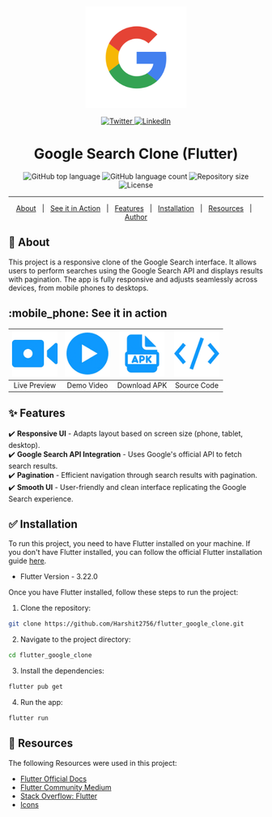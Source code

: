 <div align="center" id="top">
  <img src="https://github.com/Harshit2756/flutter_google_clone/blob/dc4430c53fa33afecd4237d3a70b52a0e79afebf/assets/images/Google_G_logo.png?raw=true" alt="Google Search Clone (Flutter)" width="200" height="200"/>

<a href="https://twitter.com/intent/follow?screen_name=Harshit2756"><img alt= "Twitter" src="https://img.shields.io/twitter/follow/Harshit2756">
</a>
<a href="https://www.linkedin.com/in/harshit-khandelwal-3a76631b9/">
<img alt="LinkedIn" src="https://img.shields.io/badge/LinkedIn-0077B5?logo=linkedin&logoColor=white&label=Harshit%20Khandelwal">
</a>
</div>

<h1 align="center">Google Search Clone (Flutter)</h1>

<p align="center">
  <img alt="GitHub top language" src="https://img.shields.io/github/languages/top/Harshit2756/flutter_google_clone">
  <img alt="GitHub language count" src="https://img.shields.io/github/languages/count/Harshit2756/flutter_google_clone">
  <img alt="Repository size" src="https://img.shields.io/github/repo-size/Harshit2756/flutter_google_clone">
  <img alt="License" src="https://img.shields.io/github/license/Harshit2756/flutter_google_clone">
  <!-- <img alt="GitHub issues" src="https://img.shields.io/github/issues/Harshit2756/flutter_google_clone"> -->
  <!-- <img alt="GitHub last commit" src="https://img.shields.io/github/last-commit/Harshit2756/flutter_google_clone"> -->
  <!-- <img alt="Github forks" src="https://img.shields.io/github/forks/Harshit2756/flutter_google_clone?color=56BEB8" /> -->
  <!-- <img alt="Github stars" src="https://img.shields.io/github/stars/Harshit2756/flutter_google_clone?color=56BEB8" /> -->
</p>
<!-- ## Status
<h4 align="center">
 🚧  StyleHub App  🚧
</h4> -->
<hr>

<p align="center">
  <a href="#dart-about">About</a> &nbsp; | &nbsp;
  <a href="#mobile_phone-see-it-in-action">See it in Action</a> &nbsp; | &nbsp;
  <a href="#sparkles-features">Features</a> &nbsp; | &nbsp;
  <a href="#white_check_mark-installation">Installation</a> &nbsp; | &nbsp;
  <a href="#rocket-resources">Resources</a> &nbsp; | &nbsp;
  <a href="https://github.com/Harshit2756" target="_blank">Author</a>
</p>

## :dart: About

This project is a responsive clone of the Google Search interface. It allows users to perform searches using the Google Search API and displays results with pagination. The app is fully responsive and adjusts seamlessly across devices, from mobile phones to desktops.

## :mobile_phone: See it in action

| <a href="https://harshit2756.github.io/flutter_google_clone/" target="_blank"><img src="https://github.com/Harshit2756/Harshit2756/blob/main/Assets/Live_Preview_Trans.png?raw=true" width="90px"></a> | <a href=" " target="_blank"><img src="https://github.com/Harshit2756/Harshit2756/blob/main/Assets/Demo_Video_Trans.png?raw=true" width="90px"></a> | <a href="https://github.com/Harshit2756/flutter_google_clone/releases/download/v1.0.0/app-release.apk" target="_blank"><img src="https://github.com/Harshit2756/Harshit2756/blob/main/Assets/Download_Apk_Trans.png?raw=true" width="90px"></a> | <a href="https://github.com/Harshit2756/flutter_google_clone/archive/refs/tags/v1.0.0.zip" target="_blank"><img src="https://github.com/Harshit2756/Harshit2756/blob/main/Assets/Source_Code_Trans.png?raw=true" width="90px"></a> |
| :--------------------------------------------------------------------------------------------------------------------------------------------------: | :------------------------------------------------------------------------------------------------------------------------------------------------: | :---------------------------------------------------------------------------------------------------------------------------------------------------------------------------------------------------------------------------------------------------: | :--------------------------------------------------------------------------------------------------------------------------------------------------------------------------------------------------------------------------------------------: |
|                                                                     Live Preview                                                                     |                                                                     Demo Video                                                                     |                                                                                                                     Download APK                                                                                                                      |                                                                                                                  Source Code                                                                                                                   |

<!-- ### Screenshots
![App Screenshot](https://tejasbadone.web.app/assets/img/portfolio/apps/eshop/eshop1-01.png)

![App Screenshot](https://tejasbadone.web.app/assets/img/portfolio/apps/eshop/eshop2-01.png)

![App Screenshot](https://tejasbadone.web.app/assets/img/portfolio/apps/eshop/eshop3-01.png)  -->

## :sparkles: Features

✔️ **Responsive UI** - Adapts layout based on screen size (phone, tablet, desktop).\
✔️ **Google Search API Integration** - Uses Google's official API to fetch search results. \
✔️ **Pagination** - Efficient navigation through search results with pagination. \
✔️ **Smooth UI** - User-friendly and clean interface replicating the Google Search experience. 


## :white_check_mark: Installation

To run this project, you need to have Flutter installed on your machine. If you don't have Flutter installed, you can follow the official Flutter installation guide [here](https://flutter.dev/docs/get-started/install).

- Flutter Version - 3.22.0

Once you have Flutter installed, follow these steps to run the project:

1. Clone the repository:

```bash
git clone https://github.com/Harshit2756/flutter_google_clone.git
```

2. Navigate to the project directory:

```bash
cd flutter_google_clone
```

3. Install the dependencies:

```bash
flutter pub get
```

4. Run the app:

```bash
flutter run
```

## :rocket: Resources

The following Resources were used in this project:

- [Flutter Official Docs](https://flutter.dev/docs)
- [Flutter Community Medium](https://medium.com/flutter-community)
- [Stack Overflow: Flutter](https://stackoverflow.com/questions/tagged/flutter)
- [Icons](https://www.flaticon.com/)
